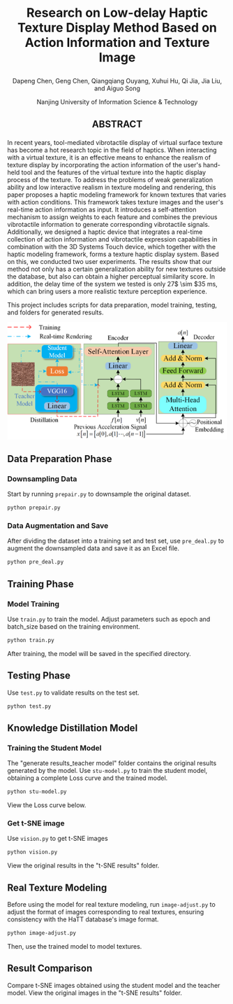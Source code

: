 #  <p align="center">Research on Low-delay Haptic Texture Display Method Based on Action Information and Texture Image</p>

 <p align="center">Dapeng Chen, Geng Chen, Qiangqiang Ouyang, Xuhui Hu, Qi Jia, Jia Liu, and Aiguo Song</p>
  <p align="center">Nanjing University of Information Science & Technology</p>

## <p align="center">ABSTRACT</p>
In recent years, tool-mediated vibrotactile display of virtual surface texture has become a hot research topic in the field of haptics. When interacting with a virtual texture, it is an effective means to enhance the realism of texture display by incorporating the action information of the user's hand-held tool and the features of the virtual texture into the haptic display process of the texture. To address the problems of weak generalization ability and low interactive realism in texture modeling and rendering, this paper proposes a haptic modeling framework for known textures that varies with action conditions. This framework takes texture images and the user's real-time action information as input. It introduces a self-attention mechanism to assign weights to each feature and combines the previous vibrotactile information to generate corresponding vibrotactile signals. Additionally, we designed a haptic device that integrates a real-time collection of action information and vibrotactile expression capabilities in combination with the 3D Systems Touch device, which together with the haptic modeling framework, forms a texture haptic display system. Based on this, we conducted two user experiments. The results show that our method not only has a certain generalization ability for new textures outside the database, but also can obtain a higher perceptual similarity score. In addition, the delay time of the system we tested is only 27$ \sim $35 ms, which can bring users a more realistic texture perception experience. 

This project includes scripts for data preparation, model training, testing, and folders for generated results.

![image](https://github.com/C-128391/Vibrotactile-Modeling/blob/main/Vibrotactile.png)

## Data Preparation Phase

### Downsampling Data

Start by running `prepair.py` to downsample the original dataset.
```bash
python prepair.py
```

### Data Augmentation and Save
After dividing the dataset into a training set and test set, use `pre_deal.py` to augment the downsampled data and save it as an Excel file.
```bash
python pre_deal.py
```

## Training Phase

### Model Training
Use `train.py` to train the model. Adjust parameters such as epoch and batch_size based on the training environment.

```bash
python train.py
```
After training, the model will be saved in the specified directory.

## Testing Phase
Use `test.py` to validate results on the test set.
```bash
python test.py
```

## Knowledge Distillation Model
### Training the Student Model
The "generate results_teacher model" folder contains the original results generated by the model.
Use `stu-model.py` to train the student model, obtaining a complete Loss curve and the trained model.

```bash
python stu-model.py
```
View the Loss curve below.

### Get t-SNE image
Use `vision.py` to get t-SNE images
```bash
python vision.py
```
View the original results in the "t-SNE results" folder.


## Real Texture Modeling
Before using the model for real texture modeling, run `image-adjust.py` to adjust the format of images corresponding to real textures, ensuring consistency with the HaTT database's image format.

```bash
python image-adjust.py
```
Then, use the trained model to model textures.

## Result Comparison
Compare t-SNE images obtained using the student model and the teacher model. View the original images in the "t-SNE results" folder.
